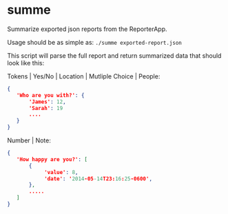 summe
=====

Summarize exported json reports from the ReporterApp.

Usage should be as simple as: `./summe exported-report.json`

This script will parse the full report and return summarized data that should look like this:

Tokens | Yes/No | Location | Mutliple Choice | People:
```json
{ 
   'Who are you with?': {
       'James': 12,
       'Sarah': 19
       ....
   }
}
```

Number | Note:
```json
{
   'How happy are you?': [
       {
            'value': 8,
            'date': '2014-05-14T23:16:25-0600',
       },
       .....
   ]
}
```
